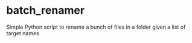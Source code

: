 # batch_renamer
 Simple Python script to rename a bunch of files in a folder given a list of target names
